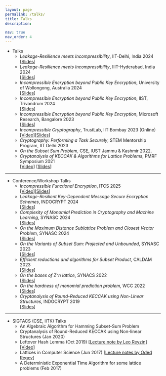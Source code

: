 ```yaml
---
layout: page
permalink: /talks/
title: Talks
description: 

nav: true
nav_order: 4
---
```


* Talks
    * _Leakage-Resilience meets Incompressibility_, IIT-Delhi, India 2024 <br> [<a href='../assets/pdf/slides/Leakage-Incompressible.pdf'>Slides</a>]
    * _Leakage-Resilience meets Incompressibility_, IIIT-Hyderabad, India 2024 <br> [<a href='../assets/pdf/slides/Leakage-Incompressible.pdf'>Slides</a>]
    * _Incompressible Encryption beyond Public Key Encryption_, University of Wollongong, Australia 2024 <br> [<a href='../assets/pdf/slides/Main-Incompressible_Encryption.pdf'>Slides</a>]
    * _Incompressible Encryption beyond Public Key Encryption_, IIST, Trivandrum 2024 <br> [<a href='../assets/pdf/slides/Main-Incompressible_Encryption.pdf'>Slides</a>]   
    * _Incompressible Encryption beyond Public Key Encryption_, Microsoft Research, Bangalore 2023 <br> [<a href='../assets/pdf/slides/Main-Incompressible_Encryption.pdf'>Slides</a>]  
    * _Incompressible Cryptography_, TrustLab, IIT Bombay 2023 (Online) <br> [<a href='https://youtu.be/k2pbL3cd9f8?list=PLeHhvTGj_0A-1pM3KQEn5MwyvPG0lmb9d'>Video</a>][<a href='../assets/pdf/slides/Incompressible Encryption.pdf'>Slides</a>]
    * _Cryptography: Performing a Task Securely_, STEM Mentorship Program, IIT Delhi 2023 	
    * _On the Subset Sum Problem_, CSE, IUST Jammu & Kashmir 2022.
    * _Cryptanalysis of KECCAK & Algorithms for Lattice Problems_, PMRF Symposium 2021 <br> [<a href="https://youtu.be/5l_gCF5caNg">Video</a>] [<a href='../assets/pdf/slides/PMRF Symposium 2022.pdf'>Slides</a>]


---

* Conference/Workshop Talks
    * _Incompressible Functional Encryption_, ITCS 2025 <br> [<a href='https://youtu.be/Kpc0q8SE3OA?list=PLeHhvTGj_0A90DKvYgkSKQwy4UAByJ6va'>Video</a>][<a href='../assets/pdf/slides/ITCS 2025.pdf'>Slides</a>]
    * _Leakage-Resilient Key-Dependent Message Secure Encryption Schemes_, INDOCRYPT 2024 <br> [<a href='../assets/pdf/slides/INDOCRYPT 2024.pdf'>Slides</a>]
    * _Complexity of Monomial Prediction in Cryptography and Machine Learning_, SYNASC 2024 <br> [<a href='../assets/pdf/slides/SYNASC 2024(1).pdf'>Slides</a>]
    * _On the Maximum Distance Sublattice Problem and Closest Vector Problem_, SYNASC 2024 <br> [<a href='../assets/pdf/slides/SYNASC 2024.pdf'>Slides</a>]
    * _On the Variants of Subset Sum: Projected and Unbounded_, SYNASC 2023 <br> [<a href='../assets/pdf/slides/SYNASC2023.pdf'>Slides</a>]
    * _Efficient reductions and algorithms for Subset Product_, CALDAM 2023 <br> [<a href='../assets/pdf/slides/CALDAM2023.pdf'>Slides</a>]
    * _On the bases of Z^n lattice_, SYNACS 2022 <br> [<a href='../assets/pdf/slides/SYNASC 2022.pdf'>Slides</a>]
    * _On the hardness of monomial prediction problem_, WCC 2022 <br> [<a href='../assets/pdf/slides/WCC 2022.pdf'>Slides</a>]
    * _Cryptanalysis of Round-Reduced KECCAK using Non-Linear Structures_, INDOCRYPT 2019 <br> [<a href='../assets/pdf/slides/INDOCRYPT_2019.pdf
'>Slides</a>]
---

* SIGTACS (CSE, IITK) Talks
    * An Algebraic Algorithm for Hamming Subset-Sum Problem
    * Cryptanalysis of Round-Reduced KECCAK using Non-linear Structures (Jan 2020) 
    * Leftover Hash Lemma (Oct 2019) [<a href='https://www.cs.bu.edu/~reyzin/teaching/s11cs937/notes-leo-1.pdf'>Lecture note by Leo Reyzin</a>][<a href='https://youtu.be/AsUUVQmp2Kc?list=PLeHhvTGj_0A-1pM3KQEn5MwyvPG0lmb9d'>Video</a>]
    * Lattices in Computer Science (Jun 2017) [<a href='https://cims.nyu.edu/~regev/teaching/lattices_fall_2009/'>Lecture notes by Oded Regev</a>]
    * A Deterministic Exponential Time Algorithm for some lattice problems (Feb 2017)

